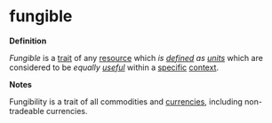 # fungible

**Definition**

_Fungible_ is a [trait](trait.md) of any [resource](resource.md) which _is_ [_defined_](define.md) _as_ [_units_](unit.md) which are considered to be _equally_ [_useful_](use.md) within a [specific](specific.md) [context](context.md).

**Notes**

Fungibility is a trait of all commodities and [currencies](currency.md), including non-tradeable currencies.
